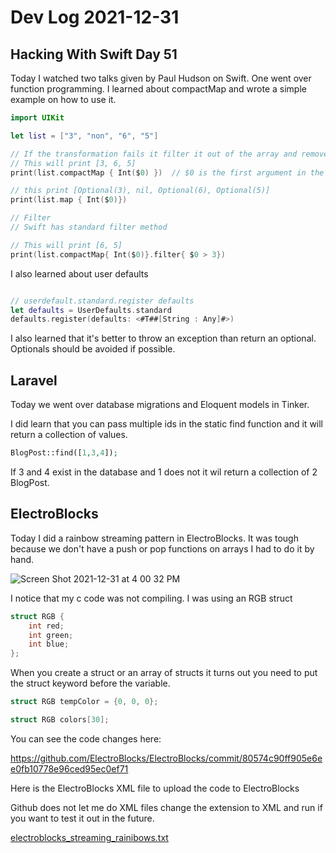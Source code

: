 # Dev Log 2021-12-31

## Hacking With Swift Day 51

Today I watched two talks given by Paul Hudson on Swift.  One went over function programming.  I learned about compactMap and wrote a simple example on how to use it.  

```swift
import UIKit

let list = ["3", "non", "6", "5"]

// If the transformation fails it filter it out of the array and removes all
// This will print [3, 6, 5]
print(list.compactMap { Int($0) })  // $0 is the first argument in the array

// this print [Optional(3), nil, Optional(6), Optional(5)]
print(list.map { Int($0)})

// Filter
// Swift has standard filter method

// This will print [6, 5]
print(list.compactMap{ Int($0)}.filter{ $0 > 3})


```

I also learned about user defaults

```swift

// userdefault.standard.register defaults
let defaults = UserDefaults.standard
defaults.register(defaults: <#T##[String : Any]#>)

```

I also learned that it's better to throw an exception than return an optional.  Optionals should be avoided if possible.

## Laravel

Today we went over database migrations and Eloquent models in Tinker.

I did learn that you can pass multiple ids in the static find function and it will return a collection of values.


```php
BlogPost::find([1,3,4]);
```

If 3 and 4 exist in the database and 1 does not it wil return a collection of 2 BlogPost.


## ElectroBlocks

Today I did a rainbow streaming pattern in ElectroBlocks.  It was tough because we don't have a push or pop functions on arrays I had to do it by hand.

![Screen Shot 2021-12-31 at 4 00 32 PM](https://user-images.githubusercontent.com/9620015/147841351-8dc76a91-90d1-4365-afe8-20a851b2f797.png)

I notice that my c code was not compiling.  I was using an RGB struct

```c
struct RGB {
	int red;
	int green;
	int blue;
};
```

When you create a struct or an array of structs it turns out you need to put the struct keyword before the variable.

```c
struct RGB tempColor = {0, 0, 0};

struct RGB colors[30];
```

You can see the code changes here:

https://github.com/ElectroBlocks/ElectroBlocks/commit/80574c90ff905e6ee0fb10778e96ced95ec0ef71

Here is the ElectroBlocks XML file to upload the code to ElectroBlocks

Github does not let me do XML files change the extension to XML and run if you want to test it out in the future.

[electroblocks_streaming_rainibows.txt](https://github.com/phptuts/devlog/files/7797237/electroblocks_streaming_rainibows.txt)

